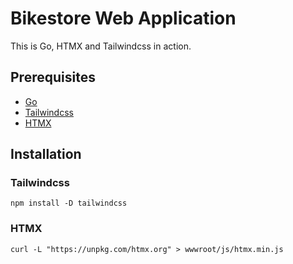 # Bikestore Web Application

This is Go, HTMX and Tailwindcss in action.

## Prerequisites

- [Go](https://go.dev/)
- [Tailwindcss](https://tailwindcss.com/)
- [HTMX](https://htmx.org/)

## Installation

### Tailwindcss

`npm install -D tailwindcss`

### HTMX

`curl -L "https://unpkg.com/htmx.org" > wwwroot/js/htmx.min.js`
